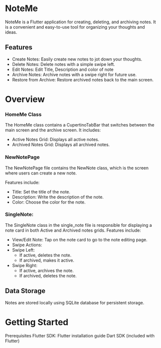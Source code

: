 # NoteMe
NoteMe is a Flutter application for creating, deleting, and archiving notes. It is a convenient and easy-to-use tool for organizing your thoughts and ideas.

## Features
- Create Notes: Easily create new notes to jot down your thoughts.
- Delete Notes: Delete notes with a simple swipe left.
- Edit Notes: Edit Title, Description and color of note
- Archive Notes: Archive notes with a swipe right for future use.
- Restore from Archive: Restore archived notes back to the main screen.
# Overview
### HomeMe Class
The HomeMe class contains a CupertinoTabBar that switches between the main screen and the archive screen. It includes:

- Active Notes Grid: Displays all active notes.
- Archived Notes Grid: Displays all archived notes.

### NewNotePage
The NewNotePage file contains the NewNote class, which is the screen where users can create a new note. 

Features include:
- Title: Set the title of the note.
- Description: Write the description of the note.
- Color: Choose the color for the note.

### SingleNote: 
The SingleNote class in the single_note file is responsible for displaying a note card in both Active and Archived notes grids. 
Features include:
- View/Edit Note: Tap on the note card to go to the note editing page.
- Swipe Actions:
- Swipe Left:
  - If active, deletes the note.
  - If archived, makes it active.
- Swipe Right:
  - If active, archives the note.
  - If archived, deletes the note.
    
## Data Storage
Notes are stored locally using SQLite database for persistent storage.

# Getting Started
Prerequisites
Flutter SDK: Flutter installation guide
Dart SDK (included with Flutter)
